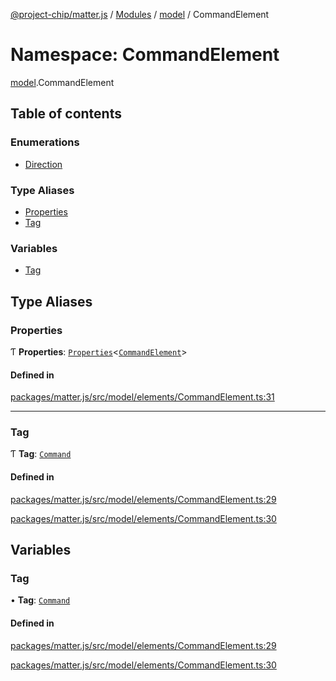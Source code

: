 [@project-chip/matter.js](../README.md) / [Modules](../modules.md) / [model](model.md) / CommandElement

# Namespace: CommandElement

[model](model.md).CommandElement

## Table of contents

### Enumerations

- [Direction](../enums/model.CommandElement.Direction.md)

### Type Aliases

- [Properties](model.CommandElement.md#properties)
- [Tag](model.CommandElement.md#tag)

### Variables

- [Tag](model.CommandElement.md#tag-1)

## Type Aliases

### Properties

Ƭ **Properties**: [`Properties`](model.BaseElement.md#properties)\<[`CommandElement`](model.md#commandelement)\>

#### Defined in

[packages/matter.js/src/model/elements/CommandElement.ts:31](https://github.com/project-chip/matter.js/blob/dfd1dc35/packages/matter.js/src/model/elements/CommandElement.ts#L31)

___

### Tag

Ƭ **Tag**: [`Command`](../enums/model.ElementTag.md#command)

#### Defined in

[packages/matter.js/src/model/elements/CommandElement.ts:29](https://github.com/project-chip/matter.js/blob/dfd1dc35/packages/matter.js/src/model/elements/CommandElement.ts#L29)

[packages/matter.js/src/model/elements/CommandElement.ts:30](https://github.com/project-chip/matter.js/blob/dfd1dc35/packages/matter.js/src/model/elements/CommandElement.ts#L30)

## Variables

### Tag

• **Tag**: [`Command`](../enums/model.ElementTag.md#command)

#### Defined in

[packages/matter.js/src/model/elements/CommandElement.ts:29](https://github.com/project-chip/matter.js/blob/dfd1dc35/packages/matter.js/src/model/elements/CommandElement.ts#L29)

[packages/matter.js/src/model/elements/CommandElement.ts:30](https://github.com/project-chip/matter.js/blob/dfd1dc35/packages/matter.js/src/model/elements/CommandElement.ts#L30)
